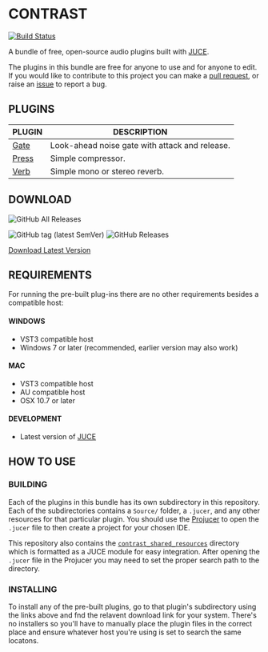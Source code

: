 # CONTRAST

[![Build Status](https://dev.azure.com/ImJimmi/Contrast/_apis/build/status/ImJimmi.Contrast?branchName=azure_pipelines)](https://dev.azure.com/ImJimmi/Contrast/_build/latest?definitionId=3&branchName=azure_pipelines)

A bundle of free, open-source audio plugins built with [JUCE](https://juce.com/).

The plugins in this bundle are free for anyone to use and for anyone to edit. If you would like to contribute to this project you can make a [pull request](https://github.com/ImJimmi/Contrast/pulls), or raise an [issue](https://github.com/ImJimmi/Contrast/issues) to report a bug.

## PLUGINS
| PLUGIN | DESCRIPTION |
| ------ | ----------- |
| [Gate](Gate/) | Look-ahead noise gate with attack and release. |
| [Press](Press/) | Simple compressor. |
| [Verb](Verb/) | Simple mono or stereo reverb. |

## DOWNLOAD
![GitHub All Releases](https://img.shields.io/github/downloads/ImJimmi/Contrast/total?label=Total%20Downloads)

![GitHub tag (latest SemVer)](https://img.shields.io/github/v/tag/ImJimmi/Contrast?label=Latest%20Version)
![GitHub Releases](https://img.shields.io/github/downloads/ImJimmi/Contrast/latest/total?label=Latest%20Version%20Downloads)

[Download Latest Version](https://github.com/ImJimmi/Contrast/releases/latest)

## REQUIREMENTS
For running the pre-built plug-ins there are no other requirements besides a compatible host:
#### WINDOWS
- VST3 compatible host
- Windows 7 or later (recommended, earlier version may also work)
#### MAC
- VST3 compatible host
- AU compatible host
- OSX 10.7 or later

#### DEVELOPMENT
- Latest version of [JUCE](https://github.com/juce-framework/JUCE)

## HOW TO USE
### BUILDING
Each of the plugins in this bundle has its own subdirectory in this repository. Each of the subdirectories contains a `Source/` folder, a `.jucer`, and any other resources for that particular plugin. You should use the [Projucer](https://juce.com/discover/projucer) to open the `.jucer` file to then create a project for your chosen IDE.

This repository also contains the [`contrast_shared_resources`](https://github.com/ImJimmi/Contrast/tree/master/contrast_shared_resources) directory which is formatted as a JUCE module for easy integration. After opening the `.jucer` file in the Projucer you may need to set the proper search path to the directory.

### INSTALLING
To install any of the pre-built plugins, go to that plugin's subdirectory using the links above and fnd the relavent download link for your system. There's no installers so you'll have to manually place the plugin files in the correct place and ensure whatever host you're using is set to search the same locatons.
